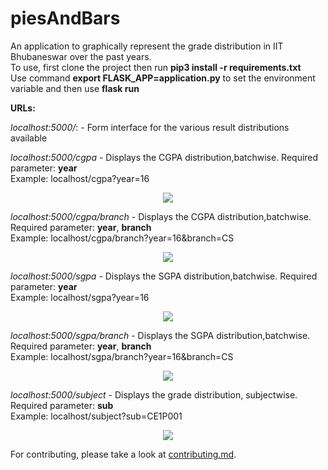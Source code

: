 # piesAndBars
An application to graphically represent the grade distribution in IIT Bhubaneswar over the past years.  
To use, first clone the project then run **pip3 install -r requirements.txt**  
Use command **export FLASK_APP=application.py** to set the environment variable and then use **flask run**  

**URLs:**  

*localhost:5000/*: - Form interface for the various result distributions available  

*localhost:5000/cgpa* - Displays the CGPA distribution,batchwise. Required parameter: **year**  
Example: localhost/cgpa?year=16  
<p align="center">
<img src="https://user-images.githubusercontent.com/25523604/56133124-531c8300-5fa9-11e9-82c0-3d4279363629.png"></img>
</p>

*localhost:5000/cgpa/branch* - Displays the CGPA distribution,batchwise. Required parameter: **year**, **branch**  
Example: localhost/cgpa/branch?year=16&branch=CS  
<p align="center">
<img src="https://user-images.githubusercontent.com/25523604/56133646-87447380-5faa-11e9-802f-8aaed827a12c.png"></img>
</p>

*localhost:5000/sgpa* - Displays the SGPA distribution,batchwise. Required parameter: **year**  
Example: localhost/sgpa?year=16  
<p align="center">
<img src="https://user-images.githubusercontent.com/25523604/56133913-1c476c80-5fab-11e9-9669-9450dc75bd7e.png"></img>
</p>

*localhost:5000/sgpa/branch* - Displays the SGPA distribution,batchwise. Required parameter: **year**, **branch**  
Example: localhost/sgpa/branch?year=16&branch=CS  
<p align="center">
<img src="https://user-images.githubusercontent.com/25523604/56133775-e7d3b080-5faa-11e9-98da-a80104fc1ca7.png"></img>
</p>

*localhost:5000/subject* - Displays the grade distribution, subjectwise. Required parameter: **sub**  
Example: localhost/subject?sub=CE1P001  
<p align="center">
<img src="https://user-images.githubusercontent.com/25523604/56133997-4862ed80-5fab-11e9-94c5-5e36623fa6d8.png"></img>
</p>

For contributing, please take a look at <a href="https://github.com/dsciitbbs/piesAndBars/blob/master/contributing.md">contributing.md</a>.
